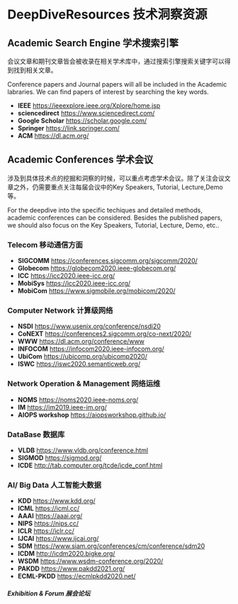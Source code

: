 # DeepDiveResources 技术洞察资源

## Academic Search Engine 学术搜索引擎
会议文章和期刊文章皆会被收录在相关学术库中，通过搜索引擎搜索关键字可以得到找到相关文章。

Conference papers and Journal papers will all be included in the Academic labraries. We can find papers of interest by searching the key words.

* **IEEE** https://ieeexplore.ieee.org/Xplore/home.jsp
* **sciencedirect**  https://www.sciencedirect.com/
* **Google Scholar** https://scholar.google.com/
* **Springer** https://link.springer.com/
* **ACM** https://dl.acm.org/


## Academic Conferences 学术会议
涉及到具体技术点的挖掘和洞察的时候，可以重点考虑学术会议。除了关注会议文章之外，仍需要重点关注每届会议中的Key Speakers, Tutorial, Lecture,Demo等。

For the deepdive into the specific techiques and detailed methods, academic conferences can be considered. Besides the published papers, we should also focus on the Key Speakers, Tutorial, Lecture, Demo, etc..

### Telecom  移动通信方面
* **SIGCOMM** https://conferences.sigcomm.org/sigcomm/2020/
* **Globecom** https://globecom2020.ieee-globecom.org/
* **ICC** https://icc2020.ieee-icc.org/
* **MobiSys** https://icc2020.ieee-icc.org/
* **MobiCom** https://www.sigmobile.org/mobicom/2020/

### Computer Network  计算级网络
* **NSDI** https://www.usenix.org/conference/nsdi20
* **CoNEXT** https://conferences2.sigcomm.org/co-next/2020/
* **WWW** https://dl.acm.org/conference/www
* **INFOCOM** https://infocom2020.ieee-infocom.org/
* **UbiCom** https://ubicomp.org/ubicomp2020/
* **ISWC** https://iswc2020.semanticweb.org/

### Network Operation & Management  网络运维
* **NOMS** https://noms2020.ieee-noms.org/
* **IM** https://im2019.ieee-im.org/
* **AIOPS workshop** https://aiopsworkshop.github.io/
### DataBase  数据库
* **VLDB** https://www.vldb.org/conference.html
* **SIGMOD** https://sigmod.org/
* **ICDE** http://tab.computer.org/tcde/icde_conf.html

### AI/ Big Data  人工智能大数据
* **KDD** https://www.kdd.org/
* **ICML** https://icml.cc/
* **AAAI** https://aaai.org/
* **NIPS** https://nips.cc/
* **ICLR** https://iclr.cc/
* **IJCAI** https://www.ijcai.org/
* **SDM** https://www.siam.org/conferences/cm/conference/sdm20
* **ICDM** http://icdm2020.bigke.org/
* **WSDM** https://www.wsdm-conference.org/2020/
* **PAKDD** https://www.pakdd2021.org/
* **ECML-PKDD** https://ecmlpkdd2020.net/


##### Exhibition & Forum 展会论坛
